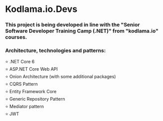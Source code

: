 # Kodlama.io.Devs

### This project is being developed in line with the "Senior Software Developer Training Camp (.NET)" from "kodlama.io" courses.

### Architecture, technologies and patterns: <br>
:star: .NET Core 6 <br>
:star: ASP.NET Core Web API <br>
:star: Onion Architecture (with some additional packages) <br>
:star: CQRS Pattern <br>
:star: Entity Framework Core <br>
:star: Generic Repository Pattern <br>
:star: Mediator pattern <br>
:star: JWT <br>
